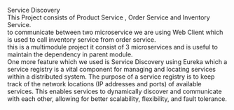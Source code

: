Service Discovery
<br>
This Project consists of Product Service , Order Service and Inventory Service.
<br>
to communicate between two microservice we are using Web Client which is used to call inventory service from order service.
<br>
this is a multimodule project it consist of 3 microservices and is useful to maintain the dependency in parent module.
<br>
One more feature which we used is Service Discovery using Eureka which
 a service registry is a vital component for managing and locating services within a distributed system. The purpose of a service registry is to keep track of the network locations (IP addresses and ports) of available services. This enables services to dynamically discover and communicate with each other, allowing for better scalability, flexibility, and fault tolerance.
 

